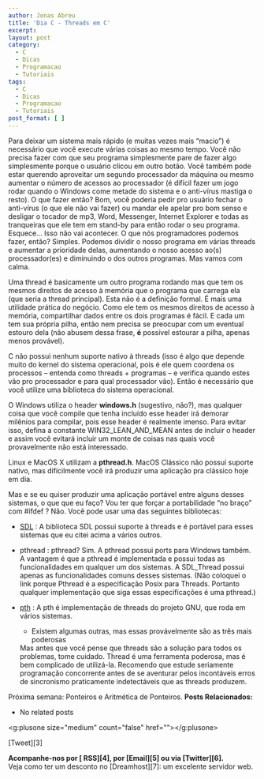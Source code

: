```yaml
---
author: Jonas Abreu
title: 'Dia C - Threads em C'
excerpt:
layout: post
category:
  - C
  - Dicas
  - Programacao
  - Tutoriais
tags:
  - C
  - Dicas
  - Programacao
  - Tutoriais
post_format: [ ]
---
```

Para deixar um sistema mais rápido (e muitas vezes mais “macio”) é necessário que você execute várias coisas ao mesmo tempo. Você não precisa fazer com que seu programa simplesmente pare de fazer algo simplesmente porque o usuário clicou em outro botão. Você também pode estar querendo aproveitar um segundo processador da máquina ou mesmo aumentar o número de acessos ao processador (é difícil fazer um jogo rodar quando o Windows come metade do sistema e o anti-vírus mastiga o resto). O que fazer então? Bom, você poderia pedir pro usuário fechar o anti-vírus (o que ele não vai fazer) ou mandar ele apelar pro bom senso e desligar o tocador de mp3, Word, Messenger, Internet Explorer e todas as tranqueiras que ele tem em stand-by para então rodar o seu programa. Esquece… Isso não vai acontecer. O que nós programadores podemos fazer, então? Simples. Podemos dividir o nosso programa em várias threads e aumentar a prioridade delas, aumentando o nosso acesso ao(s) processador(es) e diminuindo o dos outros programas. Mas vamos com calma.

Uma thread é basicamente um outro programa rodando mas que tem os mesmos direitos de acesso à memória que o programa que carrega ela (que seria a thread principal). Esta não é a definição formal. É mais uma utilidade prática do negócio. Como ele tem os mesmos direitos de acesso à memória, compartilhar dados entre os dois programas é fácil. E cada um tem sua própria pilha, então nem precisa se preocupar com um eventual estouro dela (não abusem dessa frase, **é** possível estourar a pilha, apenas menos provável).

C não possui nenhum suporte nativo à threads (isso é algo que depende muito do kernel do sistema operacional, pois é ele quem coordena os processos – entenda como threads + programas – e verifica quando estes vão pro processador e para qual processador vão). Então é necessário que você utilize uma biblioteca do sistema operacional.

O Windows utiliza o header **windows.h** (sugestivo, não?), mas qualquer coisa que você compile que tenha incluído esse header irá demorar milênios para compilar, pois esse header é realmente imenso. Para evitar isso, defina a constante WIN32\_LEAN\_AND_MEAN antes de incluir o header e assim você evitará incluir um monte de coisas nas quais você provavelmente não está interessado.

Linux e MacOS X utilizam a **pthread.h**. MacOS Clássico não possui suporte nativo, mas difícilmente você irá produzir uma aplicação pra clássico hoje em dia.

Mas e se eu quiser produzir uma aplicação portável entre alguns desses sistemas, o que que eu faço? Vou ter que forçar a portabilidade “no braço” com #ifdef ? Não. Você pode usar uma das seguintes bibliotecas:

*   [SDL][1] : A biblioteca SDL possui suporte à threads e é portável para esses sistemas que eu citei acima a vários outros.
*   pthread : pthread? Sim. A pthread possui ports para Windows também. A vantagem é que a pthread é implementada e possui todas as funcionalidades em qualquer um dos sistemas. A SDL_Thread possui apenas as funcionalidades comuns desses sistemas. (Não coloquei o link porque Pthread é a especificação Posix para Threads. Portanto qualquer implementação que siga essas especificações é uma pthread.)
*   [pth][2] : A pth é implementação de threads do projeto GNU, que roda em vários sistemas.</a> 
    *   Existem algumas outras, mas essas provávelmente são as três mais poderosas</ul> 
    Mas antes que você pense que threads são a solução para todos os problemas, tome cuidado. Thread é uma ferramenta poderosa, mas é bem complicado de utilizá-la. Recomendo que estude seriamente programação concorrente antes de se aventurar pelos incontáveis erros de sincronismo praticamente indetectáveis que as threads produzem.
    
    Próxima semana: Ponteiros e Aritmética de Ponteiros. 
    **Posts Relacionados:** 
    *   No related posts
    
    <g:plusone size="medium" count="false" href=""></g:plusone> 
    
    [Tweet][3] 
    
    
    
    
    
    **Acompanhe-nos por [ RSS][4], por [Email][5] ou via [Twitter][6].**  
    Veja como ter um desconto no [Dreamhost][7]: um excelente servidor web.

 [1]: http://www.libsdl.org
 [2]: http://www.gnu.org/software/pth/





